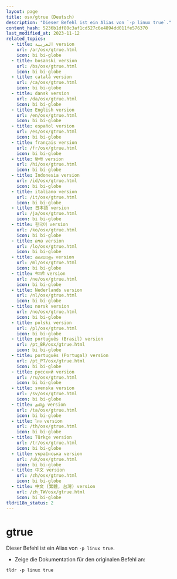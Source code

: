 ```yaml
---
layout: page
title: osx/gtrue (Deutsch)
description: "Dieser Befehl ist ein Alias von `-p linux true`."
content_hash: 5236b1df80c3af1cd527c6e4894dd011fe576370
last_modified_at: 2023-11-12
related_topics:
  - title: العربية version
    url: /ar/osx/gtrue.html
    icon: bi bi-globe
  - title: bosanski version
    url: /bs/osx/gtrue.html
    icon: bi bi-globe
  - title: català version
    url: /ca/osx/gtrue.html
    icon: bi bi-globe
  - title: dansk version
    url: /da/osx/gtrue.html
    icon: bi bi-globe
  - title: English version
    url: /en/osx/gtrue.html
    icon: bi bi-globe
  - title: español version
    url: /es/osx/gtrue.html
    icon: bi bi-globe
  - title: français version
    url: /fr/osx/gtrue.html
    icon: bi bi-globe
  - title: हिन्दी version
    url: /hi/osx/gtrue.html
    icon: bi bi-globe
  - title: Indonesia version
    url: /id/osx/gtrue.html
    icon: bi bi-globe
  - title: italiano version
    url: /it/osx/gtrue.html
    icon: bi bi-globe
  - title: 日本語 version
    url: /ja/osx/gtrue.html
    icon: bi bi-globe
  - title: 한국어 version
    url: /ko/osx/gtrue.html
    icon: bi bi-globe
  - title: ລາວ version
    url: /lo/osx/gtrue.html
    icon: bi bi-globe
  - title: മലയാളം version
    url: /ml/osx/gtrue.html
    icon: bi bi-globe
  - title: नेपाली version
    url: /ne/osx/gtrue.html
    icon: bi bi-globe
  - title: Nederlands version
    url: /nl/osx/gtrue.html
    icon: bi bi-globe
  - title: norsk version
    url: /no/osx/gtrue.html
    icon: bi bi-globe
  - title: polski version
    url: /pl/osx/gtrue.html
    icon: bi bi-globe
  - title: português (Brasil) version
    url: /pt_BR/osx/gtrue.html
    icon: bi bi-globe
  - title: português (Portugal) version
    url: /pt_PT/osx/gtrue.html
    icon: bi bi-globe
  - title: русский version
    url: /ru/osx/gtrue.html
    icon: bi bi-globe
  - title: svenska version
    url: /sv/osx/gtrue.html
    icon: bi bi-globe
  - title: தமிழ் version
    url: /ta/osx/gtrue.html
    icon: bi bi-globe
  - title: ไทย version
    url: /th/osx/gtrue.html
    icon: bi bi-globe
  - title: Türkçe version
    url: /tr/osx/gtrue.html
    icon: bi bi-globe
  - title: українська version
    url: /uk/osx/gtrue.html
    icon: bi bi-globe
  - title: 中文 version
    url: /zh/osx/gtrue.html
    icon: bi bi-globe
  - title: 中文 (繁體, 台灣) version
    url: /zh_TW/osx/gtrue.html
    icon: bi bi-globe
tldri18n_status: 2
---
```

# gtrue

Dieser Befehl ist ein Alias von `-p linux true`.

- Zeige die Dokumentation für den originalen Befehl an:

`tldr -p linux true`
